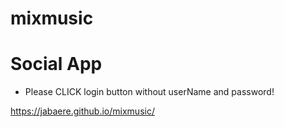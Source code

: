 # mixmusic
# Social App
* Please CLICK login button without userName and password!

https://jabaere.github.io/mixmusic/
